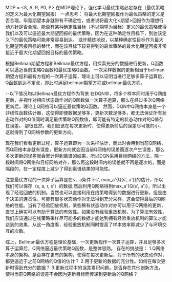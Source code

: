 MDP = <S, A, R, P0, P>
在MDP理论下，强化学习最优策略必定存在（最优策略的定义为最大化期望回报）
一点思考：
将最大化期望回报作为最优策略的定义是否合理，毕竟期望本身就带有不确定性，或者说将最大化<期望>回报作为理想行动方针是否合理，能否有某种确定性目标（不以期望为目标）定义的最优策略使得我们以及可以逼近最大期望回报的最优策略，因为在这种确定性目标下，到达该定义下的最优策略可能非常容易到达。
或许精炼地说，以某种确定性目标作为最大化期望回报目标的替代，而在该目标下较易得到的最优策略的最大化期望回报非常接近于最大化期望回报目标的最优策略。

根据Bellman期望方程和Bellman最优方程，用探索充分的数据进行更新，Q函数可以逼近当前策略Q函数和最优策略Q函数。
一次采样数据的更新相当于bellman期望方程和最有方程的一次算子运算，理论上可以证明当进行足够多算子运算后，Q函数到达不定点，即此时满足bellman期望方程或bellman最优方程。

--以下情况均以Bellman最优方程作为背景
在DQN中，将多个样本同时用于Q网络更新，并视作对相应状态动作对的Q函数做一次算子运算，那么在经过多次Q网络更新后，理论上Q网络可以逼近最优策略Q函数。
然而，DQN中Q网络本身是一个非线性函数估计器，这使得即便数据足够多，更新次数足够多，都无法保证所有状态动作对的Q值同时满足最优策略Q函数值，即可能有特定的状态动作对的Q值存在误差。
那很显然，我们应该在每次更新时，使得更新前后的误差尽可能的小，这就得到了Q网络参数的更新方向。

现在我们看看更新过程，算子运算即为一次采样估计，而此时会用到当前Q网络，而Q网络本身就有误差，更新方向就会因当前Q网络的误差而逐次产生误差，那么多次更新的误差就会累计得到离谱的结果，所以DQN采用目标网络的方法，隔一段时间将Q网络和目标网络对齐，那么再这段时间内的误差就不再是逐次的，而是隔段的，在一定程度上减少了得到离谱结果的可能性。

注意最优方程的一次算子运算是在s，a条件下s', max_a'{Q(s', a')}的估计，所以我们可以保存（s, a, r, s'）的数据,然后利用Q网络得到max_a'{Q(s', a')}，所以出现了经验回放的机制。当然也可以直接利用在线策略得到的数据进行更新，但是由于决策的连贯性，可能有很多状态动作对无法得到充分采样，这会使得最后的Q网络的性能。当有了经验回放机制，某些稀有状态动作对亦可以用于Q网络的更新，直觉上确实可以有助于算法的有效性。如果没有经验重放机制，为了算法有效性，我们应该通过在线策略采样尽可能多的数据才能达到拥有经验重放机制的算法才能达到的效果，从这一角度看，经验重放机制同时提高了样本效率即减少了与环境交互的次数。

综上，Bellman最优方程是理论基础，一次更新视作一次算子运算，并且足够多次算子运算后，Q网络逼近最优策略Q函数，是整体思路。
存在的挑战是：
1.Q网络本身的架构。是否存在更有的架构，使得在每次更新后，对于所有的状态动作对，都更逼近于之前Q网络的Q值的估计？
2.用于更新的数据的充分性。如何在每次更新时得到充分的数据？
3.更新过程中的误差累积问题。是否存在其他创新方法，使得当前Q网络的误差不会因为更新目标而传递到更新后的Q网络？